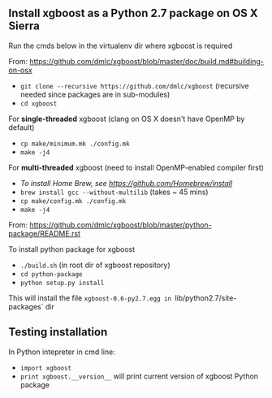 ## Install xgboost as a Python 2.7 package on OS X Sierra

Run the cmds below in the virtualenv dir where xgboost is required

From: https://github.com/dmlc/xgboost/blob/master/doc/build.md#building-on-osx

* `git clone --recursive https://github.com/dmlc/xgboost` (recursive needed since packages are in sub-modules)
* `cd xgboost`

For **single-threaded** xgboost (clang on OS X doesn't have OpenMP by default)
* `cp make/minimum.mk ./config.mk`
* `make -j4`

For **multi-threaded** xgboost (need to install OpenMP-enabled compiler first)
* *To install Home Brew, see https://github.com/Homebrew/install*
* `brew install gcc --without-multilib` (takes ~ 45 mins)
* `cp make/config.mk ./config.mk`
* `make -j4`

From: https://github.com/dmlc/xgboost/blob/master/python-package/README.rst

To install python package for xgboost
* `./build.sh` (in root dir of xgboost repository)
* `cd python-package`
* `python setup.py install`

This will install the file `xgboost-0.6-py2.7.egg in `lib/python2.7/site-packages` dir

## Testing installation
In Python intepreter in cmd line:
* `import xgboost`
* `print xgboost.__version__` will print current version of xgboost Python package
